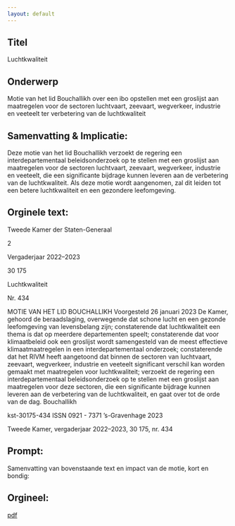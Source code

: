 ```yaml
---
layout: default
---
```

## Titel
Luchtkwaliteit
## Onderwerp
Motie van het lid Bouchallikh over een ibo opstellen met een groslijst aan maatregelen voor de sectoren luchtvaart, zeevaart, wegverkeer, industrie en veeteelt ter verbetering van de luchtkwaliteit 
## Samenvatting & Implicatie:

Deze motie van het lid Bouchallikh verzoekt de regering een interdepartementaal beleidsonderzoek op te stellen met een groslijst aan maatregelen voor de sectoren luchtvaart, zeevaart, wegverkeer, industrie en veeteelt, die een significante bijdrage kunnen leveren aan de verbetering van de luchtkwaliteit. Als deze motie wordt aangenomen, zal dit leiden tot een betere luchtkwaliteit en een gezondere leefomgeving.
## Orginele text:


Tweede Kamer der Staten-Generaal

2

Vergaderjaar 2022–2023

30 175

Luchtkwaliteit

Nr. 434

MOTIE VAN HET LID BOUCHALLIKH
Voorgesteld 26 januari 2023
De Kamer,
gehoord de beraadslaging,
overwegende dat schone lucht en een gezonde leefomgeving van
levensbelang zijn;
constaterende dat luchtkwaliteit een thema is dat op meerdere departementen speelt;
constaterende dat voor klimaatbeleid ook een groslijst wordt samengesteld van de meest effectieve klimaatmaatregelen in een interdepartementaal onderzoek;
constaterende dat het RIVM heeft aangetoond dat binnen de sectoren van
luchtvaart, zeevaart, wegverkeer, industrie en veeteelt significant verschil
kan worden gemaakt met maatregelen voor luchtkwaliteit;
verzoekt de regering een interdepartementaal beleidsonderzoek op te
stellen met een groslijst aan maatregelen voor deze sectoren, die een
significante bijdrage kunnen leveren aan de verbetering van de
luchtkwaliteit,
en gaat over tot de orde van de dag.
Bouchallikh

kst-30175-434
ISSN 0921 - 7371
’s-Gravenhage 2023

Tweede Kamer, vergaderjaar 2022–2023, 30 175, nr. 434


## Prompt:
Samenvatting van bovenstaande text en impact van de motie, kort en bondig:

## Orgineel:
[pdf](https://gegevensmagazijn.tweedekamer.nl/OData/v4/2.0/Document(ce1d1882-2b2d-4f2e-a3c1-56d40c4cd4a4)/resource)

